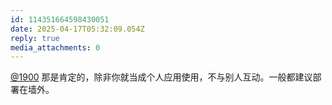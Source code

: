 ```yaml
---
id: 114351664598430051
date: 2025-04-17T05:32:09.054Z
reply: true
media_attachments: 0
---
```


[@1900](https://social.1900.live/@1900) 那是肯定的，除非你就当成个人应用使用，不与别人互动。一般都建议部署在墙外。

